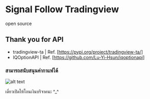 # Signal Follow Tradingview
open source

## Thank you for API
* tradingview-ta | Ref. [https://pypi.org/project/tradingview-ta/]
* IQOptionAPI | Ref. [https://github.com/Lu-Yi-Hsun/iqoptionapi]

### สามารถสนับสนุนค่ากาแฟได้

![alt text][logo]

[logo]: https://ed.edtfiles-media.com/ud/gal/dcp/37/110172/_DSF3938.JPG "Logo Title Text 2"



เดี๋ยวเปิดให้โอนเงินบริจาคนะ ^_^

